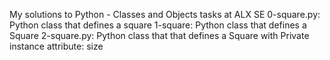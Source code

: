 My solutions to Python - Classes and Objects tasks at ALX SE
0-square.py: Python class that defines a square
1-square: Python class that defines a Square
2-square.py: Python class that that defines a Square with Private instance attribute: size
